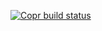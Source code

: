 [![Copr build status](https://copr.fedorainfracloud.org/coprs/robot/network/package/mininet/status_image/last_build.png)](https://copr.fedorainfracloud.org/coprs/robot/network/package/mininet/)
